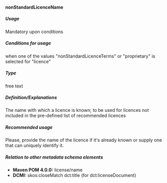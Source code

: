 #### nonStandardLicenceName
##### Usage
Mandatory upon conditions
##### Conditions for usage
when one of the values "nonStandardLicenceTerms" or "proprietary" is selected for "licence"
##### Type
free text
##### Definition/Explanations
The name with which a licence is known; to be used for licences not included in the pre-defined list of recommended licences
##### Recommended usage
Please, provide the name of the licence if it's already known or supply one that can uniquely identify it.
##### Relation to other metadata schema elements
* **Maven POM 4.0.0:** license/name
* **DCMI:** skos:closeMatch dct:title (for dct:licenseDocument)
